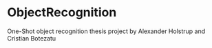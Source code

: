 # ObjectRecognition
One-Shot object recognition thesis project by Alexander Holstrup and Cristian Botezatu
